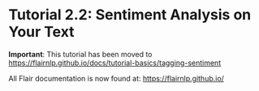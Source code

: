 # Tutorial 2.2: Sentiment Analysis on Your Text

**Important**: This tutorial has been moved to https://flairnlp.github.io/docs/tutorial-basics/tagging-sentiment

All Flair documentation is now found at: https://flairnlp.github.io/ 